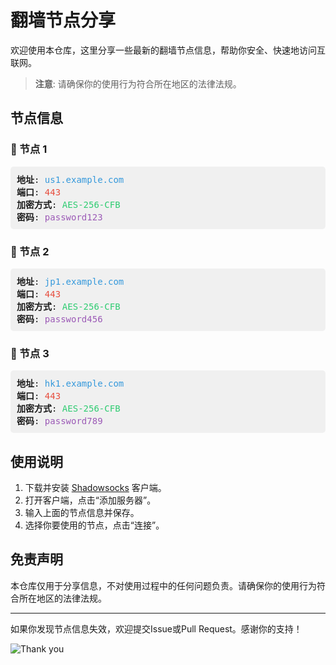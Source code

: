 # 翻墙节点分享

欢迎使用本仓库，这里分享一些最新的翻墙节点信息，帮助你安全、快速地访问互联网。

> **注意**: 请确保你的使用行为符合所在地区的法律法规。

## 节点信息

### 📍 节点 1
<pre style="background: #f0f0f0; padding: 10px; border-radius: 5px;">
<b>地址</b>: <span style="color: #3498db;">us1.example.com</span>
<b>端口</b>: <span style="color: #e74c3c;">443</span>
<b>加密方式</b>: <span style="color: #2ecc71;">AES-256-CFB</span>
<b>密码</b>: <span style="color: #9b59b6;">password123</span>
</pre>

### 📍 节点 2
<pre style="background: #f0f0f0; padding: 10px; border-radius: 5px;">
<b>地址</b>: <span style="color: #3498db;">jp1.example.com</span>
<b>端口</b>: <span style="color: #e74c3c;">443</span>
<b>加密方式</b>: <span style="color: #2ecc71;">AES-256-CFB</span>
<b>密码</b>: <span style="color: #9b59b6;">password456</span>
</pre>

### 📍 节点 3
<pre style="background: #f0f0f0; padding: 10px; border-radius: 5px;">
<b>地址</b>: <span style="color: #3498db;">hk1.example.com</span>
<b>端口</b>: <span style="color: #e74c3c;">443</span>
<b>加密方式</b>: <span style="color: #2ecc71;">AES-256-CFB</span>
<b>密码</b>: <span style="color: #9b59b6;">password789</span>
</pre>

## 使用说明

1. 下载并安装 [Shadowsocks](https://shadowsocks.org/) 客户端。
2. 打开客户端，点击“添加服务器”。
3. 输入上面的节点信息并保存。
4. 选择你要使用的节点，点击“连接”。

## 免责声明

本仓库仅用于分享信息，不对使用过程中的任何问题负责。请确保你的使用行为符合所在地区的法律法规。

---

如果你发现节点信息失效，欢迎提交Issue或Pull Request。感谢你的支持！

![Thank you](https://raw.githubusercontent.com/username/repo/branch/path/to/thankyou-image.png)
